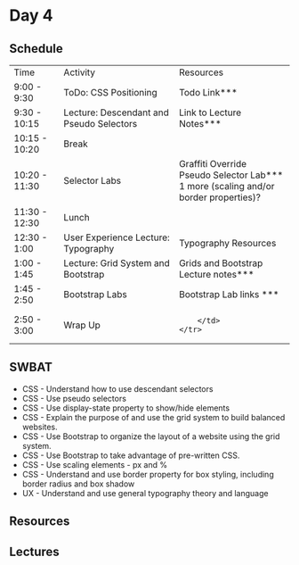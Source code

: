 # Day 4

## Schedule

<table>
    <tr>
        <td>Time</td>
        <td>Activity</td>
        <td>Resources</td>
    </tr>
    <tr>
        <td>9:00 - 9:30</td>
        <td> ToDo: CSS Positioning </td>
        <td>
            Todo Link***
        </td>
    </tr>
    <tr>
        <td>9:30 - 10:15</td>
        <td> Lecture: Descendant and Pseudo Selectors </td>
        <td>
        Link to Lecture Notes***
        </td>
    </tr>
    <tr>
        <td>10:15 - 10:20</td>
        <td> Break </td>
        <td>
        </td>
    </tr>
    <tr>
        <td>10:20 - 11:30</td>
        <td> Selector Labs </td>
        <td>
        Graffiti Override
        </br>
        Pseudo Selector Lab***
        </br>
        1 more (scaling and/or border properties)?
        </td>
    </tr>
    <tr>
        <td>11:30 - 12:30</td>
        <td> Lunch </td>
        <td>
        </td>
    </tr>
    <tr>
        <td>12:30 - 1:00</td>
        <td> User Experience Lecture: Typography </td>
        <td>
            Typography Resources
        </td>
    </tr>
    <tr>
        <td>1:00 - 1:45</td>
        <td> Lecture: Grid System and Bootstrap </td>
        <td>
        Grids and Bootstrap Lecture notes***
        </td>
    </tr>
    <tr>
        <td>1:45 - 2:50</td>
        <td> Bootstrap Labs </td>
        <td>
            Bootstrap Lab links ***
        </td>
    </tr>
    <tr>
        <td>2:50 - 3:00</td>
        <td> Wrap Up </td>
        <td>
            
        </td>
    </tr>
</table>

## SWBAT
+ CSS - Understand how to use descendant selectors
+ CSS - Use pseudo selectors
+ CSS - Use display-state property to show/hide elements
+ CSS - Explain the purpose of and use the grid system to build balanced websites.
+ CSS - Use Bootstrap to organize the layout of a website using the grid system.
+ CSS - Use Bootstrap to take advantage of pre-written CSS.
+ CSS - Use scaling elements - px and %
+ CSS - Understand and use border property for box styling, including border radius and box shadow
+ UX - Understand and use general typography theory and language


## Resources

## Lectures
